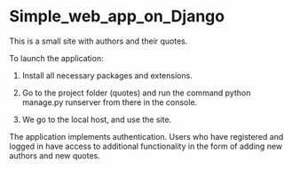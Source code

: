 # Simple_web_app_on_Django
This is a small site with authors and their quotes.

To launch the application:

1. Install all necessary packages and extensions.

2. Go to the project folder (quotes) and
run the command python manage.py runserver from there in the console.

3. We go to the local host, and use the site.

The application implements authentication. Users who have registered and logged in have access to additional functionality in the form of adding new authors and new quotes.
